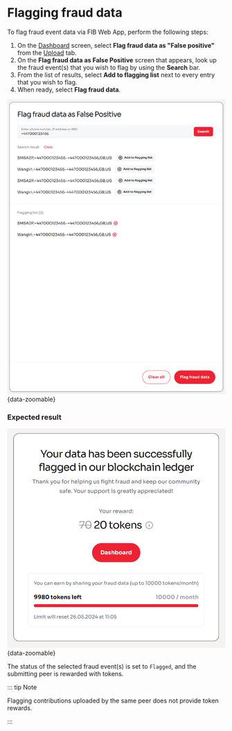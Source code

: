 # Flagging fraud data

To flag fraud event data via FIB Web App, perform the following steps:

1. On the [Dashboard](../overview/web-interface.md#dashboard) screen, select **Flag fraud data as "False positive"** from the [Upload](../overview/web-interface.md#upload) tab.
2. On the **Flag fraud data as False Positive** screen that appears, look up the fraud event(s) that you wish to flag by using the **Search** bar.
3. From the list of results, select **Add to flagging list** next to every entry that you wish to flag.
4. When ready, select **Flag fraud data**.

![Flagging fraud data](../img/s-flag.png){data-zoomable}

### Expected result

![Fraud data successfully flagged](../img/s-flag-success.png){data-zoomable}

The status of the selected fraud event(s) is set to `Flagged`, and the submitting peer is rewarded with tokens.

::: tip Note

Flagging contributions uploaded by the same peer does not provide token rewards.

:::
